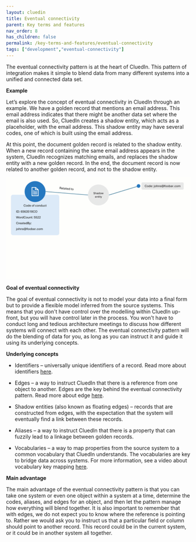 ```yaml
---
layout: cluedin
title: Eventual connectivity
parent: Key terms and features
nav_order: 8
has_children: false
permalink: /key-terms-and-features/eventual-connectivity
tags: ["development","eventual-connectivity"]
---
```


The eventual connectivity pattern is at the heart of CluedIn. This pattern of integration makes it simple to blend data from many different systems into a unified and connected data set.

**Example**

Let’s explore the concept of eventual connectivity in CluedIn through an example. We have a golden record that mentions an email address. This email address indicates that there might be another data set where the email is also used. So, CluedIn creates a shadow entity, which acts as a placeholder, with the email address. This shadow entity may have several codes, one of which is built using the email address.

At this point, the document golden record is related to the shadow entity. When a new record containing the same email address appears in the system, CluedIn recognizes matching emails, and replaces the shadow entity with a new golden record. In the end, the document record is now related to another golden record, and not to the shadow entity.

![eventual-connectivity-1.gif](../../assets/images/key-terms-and-features/eventual-connectivity-1.gif)

**Goal of eventual connectivity**

The goal of eventual connectivity is not to model your data into a final form but to provide a flexible model inferred from the source systems. This means that you don't have control over the modelling within CluedIn up-front, but you will have control later in the process. You won't have to conduct long and tedious architecture meetings to discuss how different systems will connect with each other. The eventual connectivity pattern will do the blending of data for you, as long as you can instruct it and guide it using its underlying concepts.

**Underlying concepts**

- Identifiers – universally unique identifiers of a record. Read more about identifiers [here](/key-terms-and-features/entity-codes).

- Edges – a way to instruct CluedIn that there is a reference from one object to another. Edges are the key behind the eventual connectivity pattern. Read more about edge [here](/key-terms-and-features/edges).

- Shadow entities (also known as floating edges) – records that are constructed from edges, with the expectation that the system will eventually find a link between these records.

- Aliases – a way to instruct CluedIn that there is a property that can fuzzily lead to a linkage between golden records.

- Vocabularies – a way to map properties from the source system to a common vocabulary that CluedIn understands. The vocabularies are key to bridge data across systems. For more information, see a video about vocabulary key mapping [here](/management/data-catalog/modeling-approaches).

**Main advantage**

The main advantage of the eventual connectivity pattern is that you can take one system or even one object within a system at a time, determine the codes, aliases, and edges for an object, and then let the pattern manage how everything will blend together. It is also important to remember that with edges, we do not expect you to know where the reference is pointing to. Rather we would ask you to instruct us that a particular field or column should point to another record. This record could be in the current system, or it could be in another system all together.